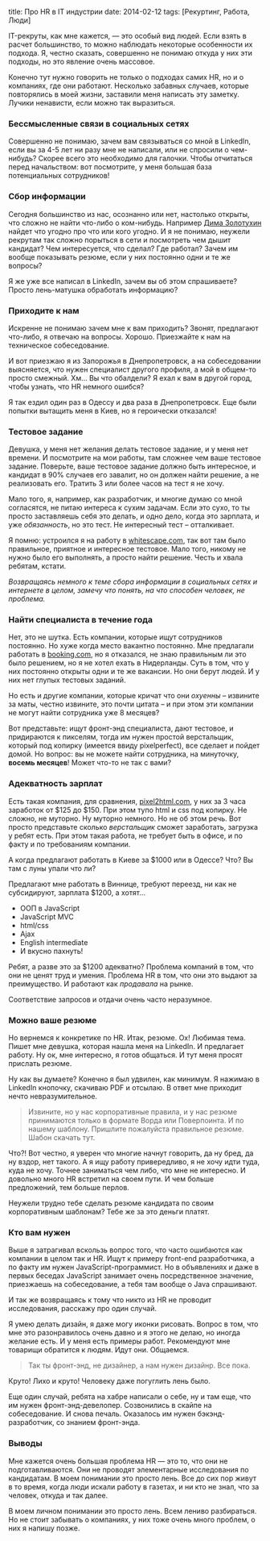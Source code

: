 title: Про HR в IT индустрии
date: 2014-02-12
tags: [Рекуртинг, Работа, Люди]

IT-рекруты, как мне кажется, — это особый вид людей. Если взять в расчет большинство, то можно наблюдать некоторые особенности их подхода. Я, честно сказать, совершенно не понимаю откуда у них эти подходы, но это явление очень массовое.

Конечно тут нужно говорить не только о подходах самих HR, но и о компаниях, где они работают. Несколько забавных случаев, которые повторялись в моей жизни, заставили меня написать эту заметку. Лучики ненависти, если можно так выразиться.

### Бессмысленные связи в социальных сетях

Совершенно не понимаю, зачем вам связываться со мной в LinkedIn, если вы за 4-5 лет ни разу мне не написали, или не спросили о чем-нибудь? Скорее всего это необходимо для галочки. Чтобы отчитаться перед начальством: вот посмотрите, у меня большая база потенциальных сотрудников!

### Сбор информации

Сегодня большинство из нас, осознанно или нет, настолько открыты, что сложно не найти что-либо о ком-нибудь. Например [Дима Золотухин](http://razvedka.in.ua/) найдет что угодно про что или кого угодно. И я не понимаю, неужели рекрутам так сложно порыться в сети и посмотреть чем дышит кандидат? Чем интересуется, что сделал? Где работал? Зачем им вообще показывать резюме, если у них постоянно одни и те же вопросы?

Я же уже все написал в LinkedIn, зачем вы об этом спрашиваете? Просто лень-матушка обработать информацию?

### Приходите к нам

Искренне не понимаю зачем мне к вам приходить? Звонят, предлагают что-либо, я отвечаю на вопросы. Хорошо. Приезжайте к нам на техническое собеседование.

И вот приезжаю я из Запорожья в Днепропетровск, а на собеседовании выясняется, что нужен специалист другого профиля, а мой в общем-то просто смежный. Хм... Вы что обалдели? Я ехал к вам в другой город, чтобы узнать, что HR немного ошибся? 

Я так ездил один раз в Одессу и два раза в Днепропетровск. Еще были попытки вытащить меня в Киев, но я героически отказался!

### Тестовое задание

Девушка, у меня нет желания делать тестовое задание, и у меня нет времени. И посмотрите на мои работы, там сложнее чем ваше тестовое задание. Поверьте, ваше тестовое задание должно быть интересное, и кандидат в 90% случаев его завалит, но он должен найти решение, а не реализовать его. Тратить 3 или более часов на тест я не хочу. 

Мало того, я, например, как разработчик, и многие думаю со мной согласятся, не питаю интереса к сухим задачам. Если это сухо, то ты просто заставляешь себя это делать, и одно дело, когда это зарплата, и уже *обязанность*, но это тест. Не интересный тест – отталкивает.

Я помню: устроился я на работу в [whitescape.com](http://whitescape.com/), так вот там было правильное, приятное и интересное тестовое. Мало того, никому не нужно было его выполнять, а просто найти решение. Честь и хвала ребятам, кстати.

*Возвращаясь немного к теме сбора информации в социальных сетях и интернете в целом, замечу что понять, на что способен человек, не проблема.*

### Найти специалиста в течение года

Нет, это не шутка. Есть компании, которые ищут сотрудников постоянно. Но хуже когда место вакантно постоянно. Мне предлагали работать в [booking.com](http://www.booking.com/), но я отказался, не знаю правильным ли это было решением, но я не хотел ехать в Нидерланды. Суть в том, что у них постоянно открыты одни и те же вакансии. Но они берут людей. И у них нет глупых тестовых заданий.

Но есть и другие компании, которые кричат что они *охуенны* – извините за маты, честно извините, это почти цитата – и при этом эти компании не могут найти сотрудника уже 8 месяцев?

Вот представьте: ищут фронт-энд специалиста, дают тестовое, и придираются к пикселям, тогда им нужен простой верстальщик, который под копирку (имеется ввиду pixelperfect), все сделает и пойдет домой. Но вопрос: вы не можете найти сотрудника, на минуточку, **восемь месяцев**! Может что-то не так с вами?

### Адекватность зарплат

Есть такая компания, для сравнения, [pixel2html.com](http://pixel2html.com/), у них за 3 часа заработок от $125 до $150. При этом тупо html и css под копирку. Не сложно, не муторно. Ну муторно немного. Но не об этом речь. Вот просто представьте сколько *верстальщик* сможет заработать, загрузка у ребят есть. При этом такая работа, не требует быть в офисе, и по факту и по требованиям компании.

А когда предлагают работать в Киеве за $1000 или в Одессе? Что? Вы там с луны упали что ли?

Предлагают мне работать в Виннице, требуют переезд, ни как не субсидируют, зарплата $1200, а хотят...

* ООП в JavaScript
* JavaScript MVC
* html/css
* Ajax
* English intermediate
* И вкусно пахнуть!

Ребят, а разве это за $1200 адекватно? Проблема компаний в том, что они не ценят труд и умения. Проблема HR в том, что они это выдают за преимущество. И работают как *продавала* на рынке.

Соответствие запросов и отдачи очень часто неразумное.

### Можно ваше резюме

Но вернемся к конкретике по HR. Итак, резюме. Ох! Любимая тема. Пишет мне девушка, которая нашла меня на LinkedIn. И предлагает работу. Ну ок, мне интересно, я готов общаться. И тут меня просят прислать резюме. 

Ну как вы думаете? Конечно я был удвилен, как минимум. Я нажимаю в LinkedIn кнопочку, скачиваю PDF и отсылаю. В ответ мне приходит нечто невразумительное. 

> Извините, но у нас корпоративные правила, и у нас резюме принимаются только в формате Ворда или Поверпоинта. И по нашему шаблону. Пришлите пожалуйста правильное резюме. Шабон скачать тут.

Что?! Вот честно, я уверен что многие начнут говорить, да ну бред, да ну вздор, нет такого. А я ищу работу привередливо, я не хочу идти туда, куда не хочу. Точнее заниматься чем либо, что мне не интересно. И довольно много HR встретил на своем пути. И чем больше предложений, тем больше перлов.

Неужели трудно тебе сделать резюме кандидата по своим корпоративным шаблонам? Тебе же за это деньги платят.

### Кто вам нужен

Выше я затрагивал вскользь вопрос того, что часто ошибаются как компании в целом так и HR. Ищут к примеру front-end разработчика, а по факту им нужен JavaScript-программист. Но в объявлениях и даже в первых беседах JavaScript занимает очень посредственное значение, приезжаешь на собеседование, а тебя там вообще о Java спрашивают.

И так же возвращаясь к тому что никто из HR не проводит исследования, расскажу про один случай.

Я умею делать дизайн, я даже могу иконки рисовать. Вопрос в том, что мне это разонравилось очень давно и я этого не делаю, но иногда желание есть. И у меня есть примеры работ. Рекомендуют мне товарищи обратится к людям. Идут они. Общаемся. 

>Так ты фронт-энд, не дизайнер, а нам нужен дизайнр. Все пока.

Круто! Лихо и круто! Человеку даже погуглить лень было.

Еще один случай, ребята на хабре написали о себе, ну и там еще, что им нужен фронт-энд-девелопер. Созвонились в скайпе на собеседование. И снова печаль. Оказалось им нужен бэкэнд-разработчик, со знанием фронт-энда. 

### Выводы

Мне кажется очень большая проблема HR — это то, что они не подготавливаются. Они не проводят элементарные исследования по кандидатам. В моем понимании это просто лень. Все до сих пор живут в то время, когда люди искали работу в газетах, и ни кто не знал, что за человек, откуда и так далее.

В моем личном понимании это просто лень. Всем лениво разбираться. Но не стоит забывать о компаниях, у них тоже очень много проблем, о них я напишу позже.
